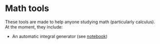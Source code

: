 # Math tools

These tools are made to help anyone studying math (particularly calculus). At the moment, they include:

- An automatic integral generator (see [notebook](integral-generator.ipynb))
